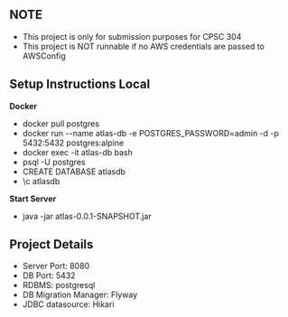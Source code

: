 ## NOTE
- This project is only for submission purposes for CPSC 304
- This project is NOT runnable if no AWS credentials are passed to AWSConfig

## Setup Instructions Local

**Docker**
- docker pull postgres
- docker run --name atlas-db -e POSTGRES_PASSWORD=admin -d -p 5432:5432 postgres:alpine
- docker exec -it atlas-db bash
- psql -U postgres
- CREATE DATABASE atlasdb
- \c atlasdb

**Start Server**
- java -jar atlas-0.0.1-SNAPSHOT.jar

## Project Details
- Server Port: 8080
- DB Port: 5432
- RDBMS: postgresql
- DB Migration Manager: Flyway
- JDBC datasource: Hikari


